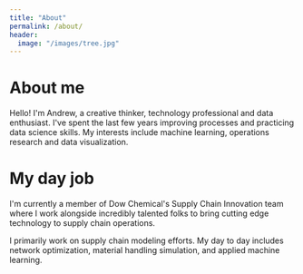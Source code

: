 ```yaml
---
title: "About"
permalink: /about/
header:
  image: "/images/tree.jpg"
---
```

# About me
Hello! I'm Andrew, a creative thinker, technology professional and data enthusiast.  I've spent the last few years improving processes and practicing data science skills. My interests include machine learning, operations research and data visualization.

# My day job
I'm currently a member of Dow Chemical's Supply Chain Innovation team where I work alongside incredibly talented folks to bring cutting edge technology to supply chain operations.

I primarily work on supply chain modeling efforts. My day to day includes network optimization, material handling simulation, and applied machine learning.

